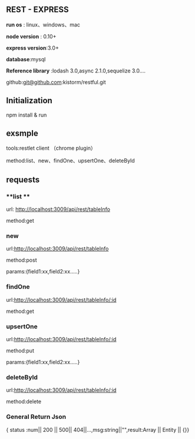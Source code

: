 ## **REST - EXPRESS**

**run os** : linux、windows、mac

**node version** : 0.10+

**express version**:3.0+

**database**:mysql

**Reference library** :lodash 3.0,async 2.1.0,sequelize 3.0....

github:git@github.com:kistorm/restful.git

## **Initialization**

npm install  &  run

## **exsmple**

tools:restlet client （chrome plugin）

method:list、new、findOne、upsertOne、deleteById

## requests

### **list  **

url: [http://localhost:3009/api/rest/tableInfo](http://localhost:3009/api/rest/tableInfo)

method:get

### new

url:[http://localhost:3009/api/rest/tableInfo](http://localhost:3009/api/rest/tableInfo)

method:post

params:{field1:xx,field2:xx.....}

### findOne

url:[http://localhost:3009/api/rest/tableInfo/:id](http://localhost:3009/api/rest/tableInfo/:id)

method:get

### upsertOne

url:[http://localhost:3009/api/rest/tableInfo/:id](http://localhost:3009/api/rest/tableInfo/:id)

method:put

params:{field1:xx,field2:xx.....}

### deleteById

url:[http://localhost:3009/api/rest/tableInfo/:id](http://localhost:3009/api/rest/tableInfo/:id)

method:delete

### General Return Json

{ status :num\|\| 200 \|\| 500\|\| 404\|\|...,msg:string\|\|"",result:Array \|\| Entity \|\| {}}

